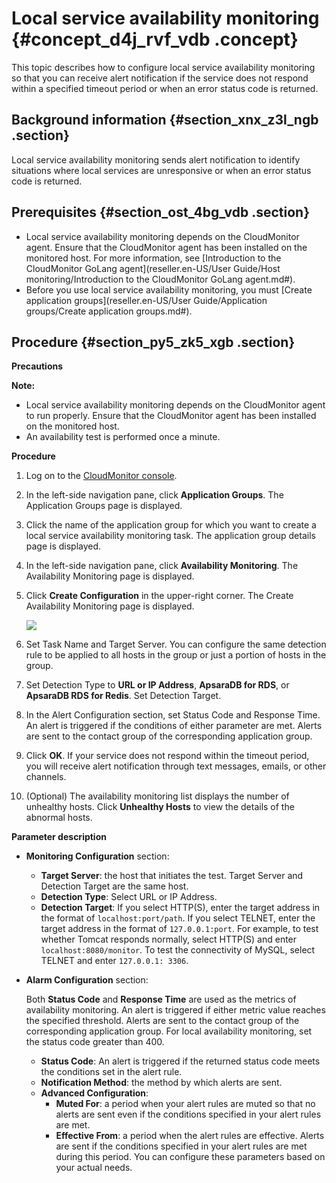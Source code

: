 # Local service availability monitoring {#concept_d4j_rvf_vdb .concept}

This topic describes how to configure local service availability monitoring so that you can receive alert notification if the service does not respond within a specified timeout period or when an error status code is returned.

## Background information {#section_xnx_z3l_ngb .section}

Local service availability monitoring sends alert notification to identify situations where local services are unresponsive or when an error status code is returned.

## Prerequisites {#section_ost_4bg_vdb .section}

-   Local service availability monitoring depends on the CloudMonitor agent. Ensure that the CloudMonitor agent has been installed on the monitored host. For more information, see [Introduction to the CloudMonitor GoLang agent](reseller.en-US/User Guide/Host monitoring/Introduction to the CloudMonitor GoLang agent.md#).
-   Before you use local service availability monitoring, you must [Create application groups](reseller.en-US/User Guide/Application groups/Create application groups.md#).

## Procedure {#section_py5_zk5_xgb .section}

**Precautions**

**Note:** 

-   Local service availability monitoring depends on the CloudMonitor agent to run properly. Ensure that the CloudMonitor agent has been installed on the monitored host.
-   An availability test is performed once a minute.

**Procedure**

1.  Log on to the [CloudMonitor console](https://partners-intl.console.aliyun.com/#/cms).
2.  In the left-side navigation pane, click **Application Groups**. The Application Groups page is displayed.
3.  Click the name of the application group for which you want to create a local service availability monitoring task. The application group details page is displayed.
4.  In the left-side navigation pane, click **Availability Monitoring**. The Availability Monitoring page is displayed.
5.  Click **Create Configuration** in the upper-right corner. The Create Availability Monitoring page is displayed.

    ![](http://static-aliyun-doc.oss-cn-hangzhou.aliyuncs.com/assets/img/6170/155661026739724_en-US.png)

6.  Set Task Name and Target Server. You can configure the same detection rule to be applied to all hosts in the group or just a portion of hosts in the group.
7.  Set Detection Type to **URL or IP Address**, **ApsaraDB for RDS**, or **ApsaraDB RDS for Redis**. Set Detection Target.
8.  In the Alert Configuration section, set Status Code and Response Time. An alert is triggered if the conditions of either parameter are met. Alerts are sent to the contact group of the corresponding application group.
9.  Click **OK**. If your service does not respond within the timeout period, you will receive alert notification through text messages, emails, or other channels.
10. \(Optional\) The availability monitoring list displays the number of unhealthy hosts. Click **Unhealthy Hosts** to view the details of the abnormal hosts.

**Parameter description**

-   **Monitoring Configuration** section:
    -   **Target Server**: the host that initiates the test. Target Server and Detection Target are the same host.
    -   **Detection Type**: Select URL or IP Address.
    -   **Detection Target**: If you select HTTP\(S\), enter the target address in the format of `localhost:port/path`. If you select TELNET, enter the target address in the format of `127.0.0.1:port`. For example, to test whether Tomcat responds normally, select HTTP\(S\) and enter `localhost:8080/monitor`. To test the connectivity of MySQL, select TELNET and enter `127.0.0.1: 3306`.

-   **Alarm Configuration** section:

    Both **Status Code** and **Response Time** are used as the metrics of availability monitoring. An alert is triggered if either metric value reaches the specified threshold. Alerts are sent to the contact group of the corresponding application group. For local availability monitoring, set the status code greater than 400.

    -   **Status Code**: An alert is triggered if the returned status code meets the conditions set in the alert rule.
    -   **Notification Method**: the method by which alerts are sent.
    -   **Advanced Configuration**:
        -   **Muted For**: a period when your alert rules are muted so that no alerts are sent even if the conditions specified in your alert rules are met.
        -   **Effective From**: a period when the alert rules are effective. Alerts are sent if the conditions specified in your alert rules are met during this period. You can configure these parameters based on your actual needs.

